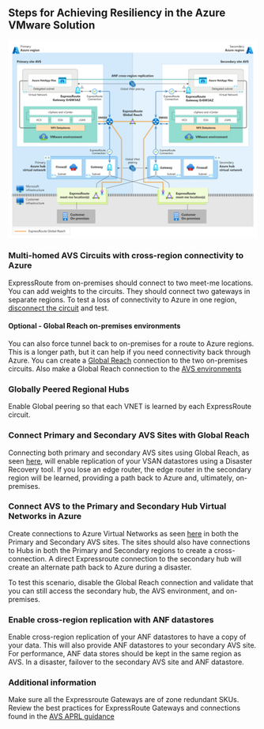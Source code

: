 ## Steps for Achieving Resiliency in the Azure VMware Solution

![Dual Region AVS](../Resiliency/dual-region-azure-netapp-highres.png)


### Multi-homed AVS Circuits with cross-region connectivity to Azure

ExpressRoute from on-premises should connect to two meet-me locations. You can add weights to the circuits. They should connect two gateways in separate regions. To test a loss of connectivity to Azure in one region, [disconnect the circuit](https://learn.microsoft.com/en-us/azure/expressroute/expressroute-howto-reset-peering-portal) and test.


#### Optional - Global Reach on-premises environments

You can also force tunnel back to on-premises for a route to Azure regions. This is a longer path, but it can help if you need connectivity back through Azure. You can create a [Global Reach](https://learn.microsoft.com/en-us/azure/expressroute/expressroute-global-reach) connection to the two on-premises circuits. Also make a Global Reach connection to the [AVS environments](../../BrownField/Networking/AVS-to-OnPremises-ExpressRoute-GlobalReach)


### Globally Peered Regional Hubs

Enable Global peering so that each VNET is learned by each ExpressRoute circuit. 

### Connect Primary and Secondary AVS Sites with Global Reach

Connecting both primary and secondary AVS sites using Global Reach, as seen [here](../../BrownField/Networking/AVS-to-AVS-CrossRegion-GlobalReach), will enable replication of your VSAN datastores using a Disaster Recovery tool. If you lose an edge router, the edge router in the secondary region will be learned, providing a path back to Azure and, ultimately, on-premises. 

### Connect AVS to the Primary and Secondary Hub Virtual Networks in Azure
Create connections to Azure Virtual Networks as seen [here](../../BrownField/Networking/AVS-to-VNet-NewVNet) in both the Primary and Secondary AVS sites. The sites should also have connections to Hubs in both the Primary and Secondary regions to create a cross-connection. A direct Expressroute connection to the secondary hub will create an alternate path back to Azure during a disaster. 

To test this scenario, disable the Global Reach connection and validate that you can still access the secondary hub, the AVS environment, and on-premises.  

### Enable cross-region replication with ANF datastores

Enable cross-region replication of your ANF datastores to have a copy of your data. This will also provide ANF datastores to your secondary AVS site. For performance, ANF data stores should be kept in the same region as AVS. In a disaster, failover to the secondary AVS site and ANF datastore. 

### Additional information 

Make sure all the Expressroute Gateways are of zone redundant SKUs. Review the best practices for ExpressRoute Gateways and connections found in the [AVS APRL guidance](https://azure.github.io/Azure-Proactive-Resiliency-Library-v2/azure-specialized-workloads/avs/)

